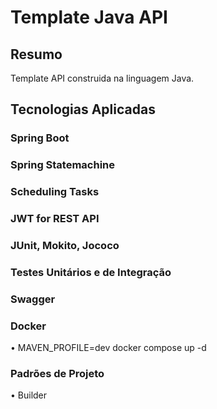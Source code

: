 # Template Java API
## Resumo
Template API construida na linguagem Java.<br/>

## Tecnologias Aplicadas
### Spring Boot
### Spring Statemachine
### Scheduling Tasks
### JWT for REST API
### JUnit, Mokito, Jococo
### Testes Unitários e de Integração
### Swagger
### Docker
• MAVEN_PROFILE=dev docker compose up -d
### Padrões de Projeto
• Builder
